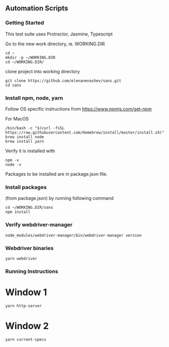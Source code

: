 Automation Scripts
---

### Getting Started
This test suite uses Protractor, Jasmine, Typescript

Go to the new work directory, ie. WORKING.DIR

```
cd ~
mkdir -p ~/WORKING.DIR
cd ~/WORKING.DIR/

```

clone project into working directory

```
git clone https://github.com/elenanenashev/sans.git
cd sans
```

### Install npm, node, yarn
Follow OS specific instructions from https://www.npmjs.com/get-npm

For MacOS

```
/bin/bash -c "$(curl -fsSL https://raw.githubusercontent.com/Homebrew/install/master/install.sh)"
brew install node
brew install yarn
```

Verify it is installed with
```
npm -v
node -v
```  

Packages to be installed are in package.json file.


### Install packages
(from package.json) by running following command
```
cd ~/WORKING.DIR/sans
npm install
```
### Verify webdriver-manager 
```
node_modules/webdriver-manager/bin/webdriver-manager version

```

### Webdriver binaries
```
yarn webdriver
```

### Running Instructions
# Window 1
```
yarn http-server
```

# Window 2
```
yarn current-specs

```
